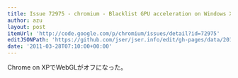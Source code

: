 ```yaml
---
title: Issue 72975 - chromium - Blacklist GPU acceleration on Windows XP - Project Hosting on Google Code
author: azu
layout: post
itemUrl: 'http://code.google.com/p/chromium/issues/detail?id=72975'
editJSONPath: 'https://github.com/jser/jser.info/edit/gh-pages/data/2011/03/index.json'
date: '2011-03-28T07:10:00+00:00'
---
```

Chrome on XPでWebGLがオフになった。

